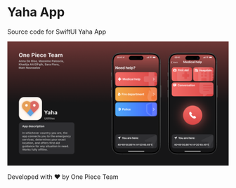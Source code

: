 # Yaha App

Source code for SwiftUI Yaha App

![](https://github.com/MassimoPalosciaIT/iSOS/blob/a174809a4b9b4c8cdcdb93fce22d18aa4821f469/YahaBanner.png)

Developed with ❤️ by One Piece Team

